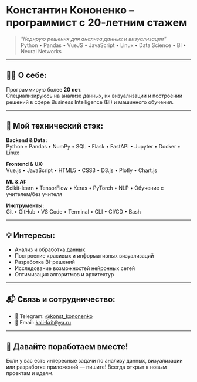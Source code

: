 # Константин Кононенко – программист с 20-летним стажем

> *"Кодирую решения для анализа данных и визуализации"*  
Python • Pandas • VueJS • JavaScript • Linux • Data Science • BI • Neural Networks

---

## 👨‍💻 О себе:
Программирую более **20 лет**.  
Специализируюсь на анализе данных, их визуализации и построении решений в сфере Business Intelligence (BI) и машинного обучения.

---

## 🔧 Мой технический стэк:

**Backend & Data:**  
Python • Pandas • NumPy • SQL • Flask • FastAPI • Jupyter • Docker • Linux  

**Frontend & UX:**  
Vue.js • JavaScript • HTML5 • CSS3 • D3.js • Plotly • Chart.js  

**ML & AI:**  
Scikit-learn • TensorFlow • Keras • PyTorch • NLP • Обучение с учителем/без учителя  

**Инструменты:**  
Git • GitHub • VS Code • Terminal • CLI • CI/CD • Bash  

---

## 💡 Интересы:
- Анализ и обработка данных
- Построение красивых и информативных визуализаций
- Разработка BI-решений
- Исследование возможностей нейронных сетей
- Оптимизация алгоритмов и архитектур

---

## 📬 Связь и сотрудничество:

- 📮 Telegram: [@konst_kononenko](https://t.me/konst_kononenko )
- 📧 Email: [kali-krit@ya.ru](mailto:kali-krit@ya.ru)

---

## 🚀 Давайте поработаем вместе!
Если у вас есть интересные задачи по анализу данных, визуализации или разработке приложений — пишите! Всегда открыт к новым проектам и идеям.
